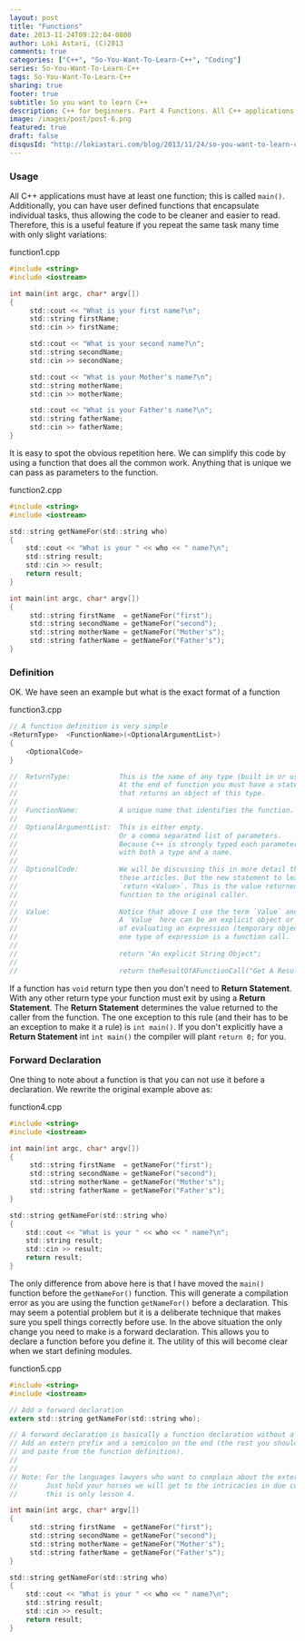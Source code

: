```yaml
---
layout: post
title: "Functions"
date: 2013-11-24T09:22:04-0800
author: Loki Astari, (C)2013
comments: true
categories: ["C++", "So-You-Want-To-Learn-C++", "Coding"]
series: So-You-Want-To-Learn-C++
tags: So-You-Want-To-Learn-C++
sharing: true
footer: true
subtitle: So you want to learn C++
description: C++ for beginners. Part 4 Functions. All C++ applications must have at least one function; this is called `main()`. Additionally, you can have user defined functions that encapsulate individual tasks, thus allowing the code to be cleaner and easier to read. Therefore, this is a useful feature if you repeat the same task many time with only slight variations.
image: /images/post/post-6.png
featured: true
draft: false
disqusId: "http://lokiastari.com/blog/2013/11/24/so-you-want-to-learn-c-plus-plus-part-4/"
---
```


### Usage
All C++ applications must have at least one function; this is called `main()`. Additionally, you can have user defined functions that encapsulate individual tasks, thus allowing the code to be cleaner and easier to read. Therefore, this is a useful feature if you repeat the same task many time with only slight variations:

function1.cpp
```c
#include <string>
#include <iostream>

int main(int argc, char* argv[])
{
     std::cout << "What is your first name?\n";
     std::string firstName;
     std::cin >> firstName;

     std::cout << "What is your second name?\n";
     std::string secondName;
     std::cin >> secondName;

     std::cout << "What is your Mother's name?\n";
     std::string motherName;
     std::cin >> motherName;

     std::cout << "What is your Father's name?\n";
     std::string fatherName;
     std::cin >> fatherName;
}
```

It is easy to spot the obvious repetition here. We can simplify this code by using a function that does all the common work. Anything that is unique we can pass as parameters to the function.

function2.cpp
```c
#include <string>
#include <iostream>

std::string getNameFor(std::string who)
{
    std::cout << "What is your " << who << " name?\n";
    std::string result;
    std::cin >> result;
    return result;
}

int main(int argc, char* argv[])
{
     std::string firstName  = getNameFor("first");
     std::string secondName = getNameFor("second");
     std::string motherName = getNameFor("Mother's");
     std::string fatherName = getNameFor("Father's");
}
```

### Definition
OK. We have seen an example but what is the exact format of a function

function3.cpp
```c
// A function definition is very simple
<ReturnType>  <FunctionName>(<OptionalArgumentList>)
{
    <OptionalCode>
}

//  ReturnType:            This is the name of any type (built in or user defined)
//                         At the end of function you must have a statement
//                         that returns an object of this type.
//
//  FunctionName:          A unique name that identifies the function.
//
//  OptionalArgumentList:  This is either empty.
//                         Or a comma separated list of parameters.
//                         Because C++ is strongly typed each parameter is defined
//                         with both a type and a name.
//
//  OptionalCode:          We will be discussing this in more detail throught
//                         these articles. But the new statement to learn is
//                         `return <Value>`. This is the value returned by the
//                         function to the original caller.
//
//  Value:                 Notice that above I use the term `Value` and not object.
//                         A `Value` here can be an explicit object or the result
//                         of evaluating an expression (temporary object). Note
//                         one type of expression is a function call.
//
//                         return "An explicit String Object";
//
//                         return theResultOfAFunctionCall("Get A Result");
```

If a function has `void` return type then you don't need to **Return Statement**. With any other return type your function must exit by using a **Return Statement**. The **Return Statement** determines the value returned to the caller from the function. The one exception to this rule (and their has to be an exception to make it a rule) is `int main()`. If you don't explicitly have a **Return Statement** int `int main()` the compiler will plant `return 0;` for you.


### Forward Declaration

One thing to note about a function is that you can not use it before a declaration. We rewrite the original example above as:

function4.cpp
```c
#include <string>
#include <iostream>

int main(int argc, char* argv[])
{
     std::string firstName  = getNameFor("first");
     std::string secondName = getNameFor("second");
     std::string motherName = getNameFor("Mother's");
     std::string fatherName = getNameFor("Father's");
}

std::string getNameFor(std::string who)
{
    std::cout << "What is your " << who << " name?\n";
    std::string result;
    std::cin >> result;
    return result;
}
```

The only difference from above here is that I have moved the `main()` function before the `getNameFor()` function. This will generate a compilation error as you are using the function `getNameFor()` before a declaration. This may seem a potential problem but it is a deliberate technique that makes sure you spell things correctly before use. In the above situation the only change you need to make is a forward declaration. This allows you to declare a function before you define it. The utility of this will become clear when we start defining modules.

function5.cpp
```c
#include <string>
#include <iostream>

// Add a forward declaration
extern std::string getNameFor(std::string who);

// A forward declaration is basically a function declaration without a body.
// Add an extern prefix and a semicolon on the end (the rest you should copy
// and paste from the function definition).
//
//
// Note: For the languages lawyers who want to complain about the extern.
//       Just hold your horses we will get to the intricacies in due course;
//       this is only lesson 4.

int main(int argc, char* argv[])
{
     std::string firstName  = getNameFor("first");
     std::string secondName = getNameFor("second");
     std::string motherName = getNameFor("Mother's");
     std::string fatherName = getNameFor("Father's");
}

std::string getNameFor(std::string who)
{
    std::cout << "What is your " << who << " name?\n";
    std::string result;
    std::cin >> result;
    return result;
}
```

